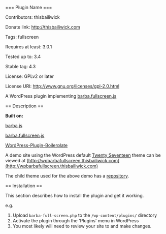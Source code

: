 === Plugin Name ===

Contributors: thisbailiwick

Donate link: http://thisbailiwick.com

Tags: fullscreen

Requires at least: 3.0.1

Tested up to: 3.4

Stable tag: 4.3

License: GPLv2 or later

License URI: http://www.gnu.org/licenses/gpl-2.0.html

A WordPress plugin implementing [barba.fullscreen.js](https://github.com/thisbailiwick/barba.fullscreen.js)

== Description ==

**Built on:**

[barba.js](https://github.com/luruke/barba.js)

[barba.fullscreen.js](https://github.com/thisbailiwick/barba.fullscreen.js)

[WordPress-Plugin-Boilerplate](https://github.com/devinvinson/WordPress-Plugin-Boilerplate/)

A demo site using the WordPress default [Twenty Seventeen](https://github.com/WordPress/twentyseventeen) theme can be viewed at [http://wpbarbafullscreen.thisbailiwick.com](http://wpbarbafullscreen.thisbailiwick.com)

The child theme used for the above demo has a [repository](https://github.com/thisbailiwick/wp.barba.js.fullscreen.demo.theme).

== Installation ==

This section describes how to install the plugin and get it working.

e.g.

1. Upload `barba-full-screen.php` to the `/wp-content/plugins/` directory
1. Activate the plugin through the 'Plugins' menu in WordPress
1. You most likely will need to review your site to and make changes.